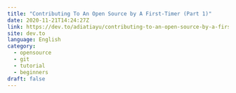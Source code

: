```yaml
---
title: "Contributing To An Open Source by A First-Timer (Part 1)"
date: 2020-11-21T14:24:27Z
link: https://dev.to/adiatiayu/contributing-to-an-open-source-by-a-first-timer-part-1-2opa?utm_medium=RSS&utm_source=news.12bit.vn
site: dev.to
language: English
category:
  - opensource
  - git
  - tutorial
  - beginners
draft: false
---
```

